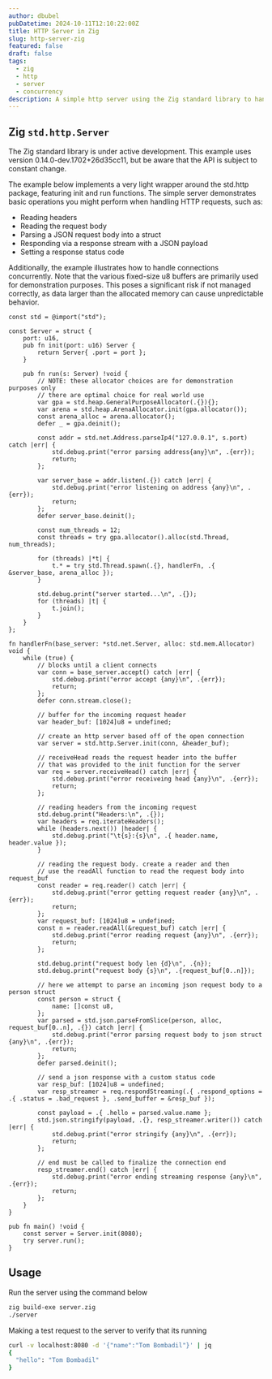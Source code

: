 ```yaml
---
author: dbubel
pubDatetime: 2024-10-11T12:10:22:00Z
title: HTTP Server in Zig
slug: http-server-zig
featured: false
draft: false
tags:
  - zig
  - http
  - server
  - concurrency
description: A simple http server using the Zig standard library to handle concurrent connections
---
```


## Zig `std.http.Server`

The Zig standard library is under active development. This example uses version 0.14.0-dev.1702+26d35cc11, but be aware that the API is subject to constant change.

The example below implements a very light wrapper around the std.http package, featuring init and run functions. The simple server demonstrates basic operations you might perform when handling HTTP requests, such as:

- Reading headers
- Reading the request body
- Parsing a JSON request body into a struct
- Responding via a response stream with a JSON payload
- Setting a response status code

Additionally, the example illustrates how to handle connections concurrently. Note that the various fixed-size u8 buffers are primarily used for demonstration purposes. This poses a significant risk if not managed correctly, as data larger than the allocated memory can cause unpredictable behavior.

```zig
const std = @import("std");

const Server = struct {
    port: u16,
    pub fn init(port: u16) Server {
        return Server{ .port = port };
    }

    pub fn run(s: Server) !void {
        // NOTE: these allocator choices are for demonstration purposes only
        // there are optimal choice for real world use
        var gpa = std.heap.GeneralPurposeAllocator(.{}){};
        var arena = std.heap.ArenaAllocator.init(gpa.allocator());
        const arena_alloc = arena.allocator();
        defer _ = gpa.deinit();

        const addr = std.net.Address.parseIp4("127.0.0.1", s.port) catch |err| {
            std.debug.print("error parsing address{any}\n", .{err});
            return;
        };

        var server_base = addr.listen(.{}) catch |err| {
            std.debug.print("error listening on address {any}\n", .{err});
            return;
        };
        defer server_base.deinit();

        const num_threads = 12;
        const threads = try gpa.allocator().alloc(std.Thread, num_threads);

        for (threads) |*t| {
            t.* = try std.Thread.spawn(.{}, handlerFn, .{ &server_base, arena_alloc });
        }

        std.debug.print("server started...\n", .{});
        for (threads) |t| {
            t.join();
        }
    }
};

fn handlerFn(base_server: *std.net.Server, alloc: std.mem.Allocator) void {
    while (true) {
        // blocks until a client connects
        var conn = base_server.accept() catch |err| {
            std.debug.print("error accept {any}\n", .{err});
            return;
        };
        defer conn.stream.close();

        // buffer for the incoming request header
        var header_buf: [1024]u8 = undefined;

        // create an http server based off of the open connection
        var server = std.http.Server.init(conn, &header_buf);

        // receiveHead reads the request header into the buffer
        // that was provided to the init function for the server
        var req = server.receiveHead() catch |err| {
            std.debug.print("error receiveing head {any}\n", .{err});
            return;
        };

        // reading headers from the incoming request
        std.debug.print("Headers:\n", .{});
        var headers = req.iterateHeaders();
        while (headers.next()) |header| {
            std.debug.print("\t{s}:{s}\n", .{ header.name, header.value });
        }

        // reading the request body. create a reader and then
        // use the readAll function to read the request body into request_buf
        const reader = req.reader() catch |err| {
            std.debug.print("error getting request reader {any}\n", .{err});
            return;
        };
        var request_buf: [1024]u8 = undefined;
        const n = reader.readAll(&request_buf) catch |err| {
            std.debug.print("error reading request {any}\n", .{err});
            return;
        };

        std.debug.print("request body len {d}\n", .{n});
        std.debug.print("request body {s}\n", .{request_buf[0..n]});

        // here we attempt to parse an incoming json request body to a person struct
        const person = struct {
            name: []const u8,
        };
        var parsed = std.json.parseFromSlice(person, alloc, request_buf[0..n], .{}) catch |err| {
            std.debug.print("error parsing request body to json struct {any}\n", .{err});
            return;
        };
        defer parsed.deinit();

        // send a json response with a custom status code
        var resp_buf: [1024]u8 = undefined;
        var resp_streamer = req.respondStreaming(.{ .respond_options = .{ .status = .bad_request }, .send_buffer = &resp_buf });

        const payload = .{ .hello = parsed.value.name };
        std.json.stringify(payload, .{}, resp_streamer.writer()) catch |err| {
            std.debug.print("error stringify {any}\n", .{err});
            return;
        };

        // end must be called to finalize the connection end
        resp_streamer.end() catch |err| {
            std.debug.print("error ending streaming response {any}\n", .{err});
            return;
        };
    }
}

pub fn main() !void {
    const server = Server.init(8080);
    try server.run();
}
```

## Usage

Run the server using the command below

```bash
zig build-exe server.zig
./server
```

Making a test request to the server to verify that its running

```bash
curl -v localhost:8080 -d '{"name":"Tom Bombadil"}' | jq
{
  "hello": "Tom Bombadil"
}
```
